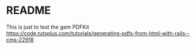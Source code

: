 # README

This is just to test the gem PDFKit
https://code.tutsplus.com/tutorials/generating-pdfs-from-html-with-rails--cms-22918
